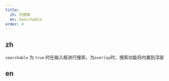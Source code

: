 ```yaml
---
title:
  zh: 可搜索
  en: Searchable
order: 4
---
```


## zh

`searchable` 为 `true` 时在输入框进行搜索，为`overlay`时，搜索功能将内置到浮层

## en
